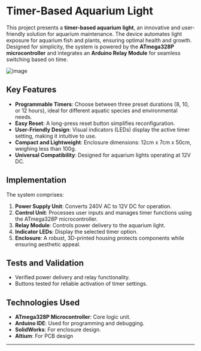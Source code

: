 # Timer-Based Aquarium Light

This project presents a **timer-based aquarium light**, an innovative and user-friendly solution for aquarium maintenance. The device automates light exposure for aquarium fish and plants, ensuring optimal health and growth. Designed for simplicity, the system is powered by the **ATmega328P microcontroller** and integrates an **Arduino Relay Module** for seamless switching based on time.


![image](https://github.com/user-attachments/assets/9afe097e-315a-4a8f-a08d-8e1bf99dfc34)

## Key Features
- **Programmable Timers**: Choose between three preset durations (8, 10, or 12 hours), ideal for different aquatic species and environmental needs.
- **Easy Reset**: A long-press reset button simplifies reconfiguration.
- **User-Friendly Design**: Visual indicators (LEDs) display the active timer setting, making it intuitive to use.
- **Compact and Lightweight**: Enclosure dimensions: 12cm x 7cm x 50cm, weighing less than 100g.
- **Universal Compatibility**: Designed for aquarium lights operating at 12V DC.

## Implementation
The system comprises:
1. **Power Supply Unit**: Converts 240V AC to 12V DC for operation.
2. **Control Unit**: Processes user inputs and manages timer functions using the ATmega328P microcontroller.
3. **Relay Module**: Controls power delivery to the aquarium light.
4. **Indicator LEDs**: Display the selected timer option.
5. **Enclosure**: A robust, 3D-printed housing protects components while ensuring aesthetic appeal.

## Tests and Validation
- Verified power delivery and relay functionality.
- Buttons tested for reliable activation of timer settings.

## Technologies Used
- **ATmega328P Microcontroller**: Core logic unit.
- **Arduino IDE**: Used for programming and debugging.
- **SolidWorks**: For enclosure design.
- **Altium**: For PCB design

---

